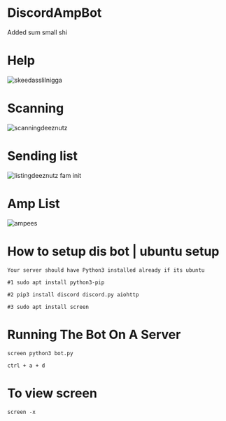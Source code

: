 # DiscordAmpBot
Added sum small shi

# Help
![skeedasslilnigga](https://user-images.githubusercontent.com/83051653/133372811-6784448c-a339-4f59-b2d6-c7b69ede73a5.png)

# Scanning
![scanningdeeznutz](https://user-images.githubusercontent.com/83051653/133372854-e1b745e5-14ce-44ee-8cca-6627c43b5d07.png)

# Sending list
![listingdeeznutz fam init](https://user-images.githubusercontent.com/83051653/133372918-2e4417f4-1133-4720-a589-01224a388ca7.png)

# Amp List
![ampees](https://user-images.githubusercontent.com/83051653/133384573-0126516a-bc4e-416d-bcde-8d9c62b9c587.png)


# How to setup dis bot | ubuntu setup

```
Your server should have Python3 installed already if its ubuntu
```
```
#1 sudo apt install python3-pip
```
```
#2 pip3 install discord discord.py aiohttp
```
```
#3 sudo apt install screen
```


# Running The Bot On A Server

```
screen python3 bot.py
```
```
ctrl + a + d
```

# To view screen
```
screen -x
```
